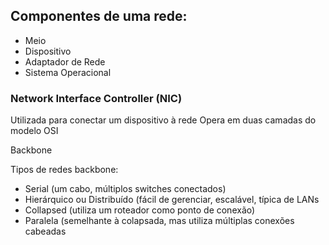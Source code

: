 ## Componentes de uma rede:

- Meio
- Dispositivo
- Adaptador de Rede
- Sistema Operacional

### Network Interface Controller (NIC)
Utilizada para conectar um dispositivo à rede
Opera em duas camadas do modelo OSI

Backbone

Tipos de redes backbone:

- Serial (um cabo, múltiplos switches conectados)
- Hierárquico ou Distribuído (fácil de gerenciar, escalável, típica de LANs
- Collapsed (utiliza um roteador como ponto de conexão)
- Paralela (semelhante à colapsada, mas utiliza múltiplas conexões cabeadas
